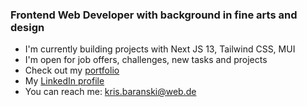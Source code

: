 ### Frontend Web Developer with background in fine arts and design

- I'm currently building projects with Next JS 13, Tailwind CSS, MUI
- I'm open for job offers, challenges, new tasks and projects
- Check out my [portfolio](https://krisbaranski.com)
- My [LinkedIn profile](https://www.linkedin.com/in/krisbaranski)
- You can reach me: [kris.baranski@web.de](mailto:kris.baranski@web.de)

